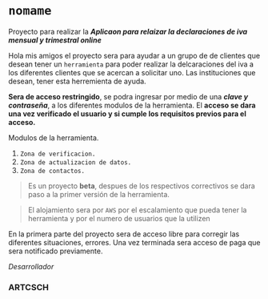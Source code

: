 # `nomame`
Proyecto para realizar la **_Aplicaon para relaizar la declaraciones de iva mensual y trimestral online_**

Hola mis amigos el proyecto sera para ayudar a un grupo de de clientes que desean tener un `herramienta` para poder realizar la delcaraciones del iva a los diferentes clientes que se acercan a solicitar uno. Las instituciones que desean, tener esta herremienta de ayuda.

**Sera de acceso restringido**, se podra ingresar por medio de una **_clave y contraseña_**, a los diferentes modulos de la herramienta. El **acceso se dara una vez verificado el usuario y si cumple los requisitos previos para el acceso.**

Modulos de la herramienta.

 1. `Zona de verificacion.`
 2. `Zona de actualizacion de datos.`
 3. `Zona de contactos.`

> Es un proyecto **beta**, despues de los respectivos correctivos se dara paso a la primer versión de la herramienta.

> El alojamiento sera por `AWS` por el escalamiento que pueda tener la herramienta y por el numero de usuarios que la utilizen

En la primera parte del proyecto sera de acceso libre para corregir las diferentes situaciones, errores. Una vez terminada sera acceso de paga que sera notificado previamente.


_Desarrollador_
### ARTCSCH
